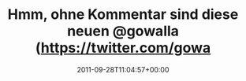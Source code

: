 ---
retweeted: false
source: <a href="http://termtter.org/" rel="nofollow">Termtter</a>
entities:
  hashtags: []
  symbols: []
  user_mentions:
  - name: Gowalla
    screen_name: gowalla
    indices:
    - '37'
    - '45'
    id_str: '18695316'
    id: '18695316'
  urls: []
display_text_range:
- '0'
- '81'
favorite_count: '0'
id_str: '119004665852596224'
truncated: false
retweet_count: '0'
id: '119004665852596224'
created_at: Wed Sep 28 11:04:57 +0000 2011
favorited: false
full_text: Hmm, ohne Kommentar sind diese neuen [@gowalla](https://twitter.com/gowalla)
  "Stories" ja komplett sinnlos.Nett.
lang: de
tags:
- pesos/twitter
date: '2011-09-28T11:04:57+00:00'
src: https://twitter.com/bascht/status/119004665852596224
original_url: https://twitter.com/bascht/status/119004665852596224
type: twitter_tweet
text: Hmm, ohne Kommentar sind diese neuen [@gowalla](https://twitter.com/gowalla)
  "Stories" ja komplett sinnlos.Nett.
title: Hmm, ohne Kommentar sind diese neuen @gowalla (https://twitter.com/gowa

---
